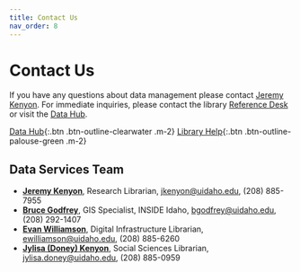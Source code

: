 ```yaml
---
title: Contact Us
nav_order: 8
---
```


# Contact Us

If you have any questions about data management please contact [Jeremy Kenyon](mailto:jkenyon@uidaho.edu).
For immediate inquiries, please contact the library [Reference Desk](https://www.lib.uidaho.edu/help/) or visit the [Data Hub](https://www.lib.uidaho.edu/datahub/).

[Data Hub](https://www.lib.uidaho.edu/datahub/){:.btn .btn-outline-clearwater .m-2}
[Library Help](https://www.lib.uidaho.edu/help/){:.btn .btn-outline-palouse-green .m-2}

## Data Services Team

- [**Jeremy Kenyon**](https://www.lib.uidaho.edu/about/people/jkenyon.html), Research Librarian, <jkenyon@uidaho.edu>, (208) 885-7955
- [**Bruce Godfrey**](https://www.lib.uidaho.edu/about/people/bgodfrey.html), GIS Specialist, INSIDE Idaho, <bgodfrey@uidaho.edu>, (208) 292-1407
- [**Evan Williamson**](https://www.lib.uidaho.edu/about/people/ewilliamson.html), Digital Infrastructure Librarian, <ewilliamson@uidaho.edu>, (208) 885-6260
- [**Jylisa (Doney) Kenyon**](https://www.lib.uidaho.edu/about/people/jylisadoney.html), Social Sciences Librarian, <jylisa.doney@uidaho.edu>, (208) 885-0959
